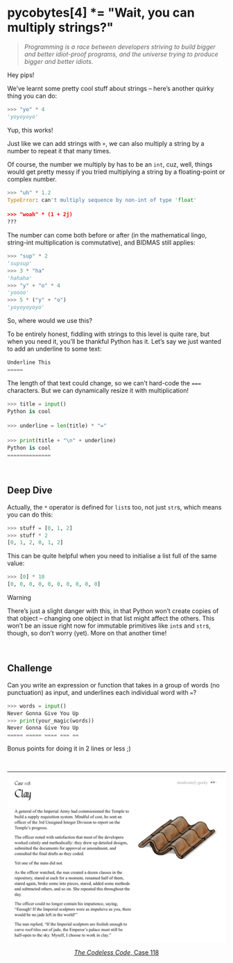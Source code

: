 # pycobytes[4] *= "Wait, you can multiply strings?"
<!-- #SQUARK live!
| dest = 4
| title = "Wait, you can multiply strings?"
| index = 04
| shard = strings / operators / tricks / challenge
| date = 2024 June 27
-->

> *Programming is a race between developers striving to build bigger and better idiot-proof programs, and the universe trying to produce bigger and better idiots.*

Hey pips!

We’ve learnt some pretty cool stuff about strings – here’s another quirky thing you can do:

```py
>>> "yo" * 4
'yoyoyoyo'
```

Yup, this works!

Just like we can add strings with `+`, we can also multiply a string by a number to repeat it that many times.

Of course, the number we multiply by has to be an `int`, cuz, well, things would get pretty messy if you tried multiplying a string by a floating-point or complex number.

```py
>>> "uh" * 1.2
TypeError: can't multiply sequence by non-int of type 'float'

>>> "woah" * (1 + 2j)
???
```

The number can come both before or after (in the mathematical lingo, string-int multiplication is commutative), and BIDMAS still applies:

```py
>>> "sup" * 2
'supsup'
>>> 3 * "ha"
'hahaha'
>>> "y" + "o" * 4
'yoooo'
>>> 5 * ("y" + "o")
'yoyoyoyoyo'
```

So, where would we use this?

To be entirely honest, fiddling with strings to this level is quite rare, but when you need it, you’ll be thankful Python has it. Let’s say we just wanted to add an underline to some text:

```py
Underline This
=====
```

The length of that text could change, so we can’t hard-code the `===` characters. But we can dynamically resize it with multiplication!

```py
>>> title = input()
Python is cool

>>> underline = len(title) * "="

>>> print(title + "\n" + underline)
Python is cool
==============
```


<br>


## Deep Dive

Actually, the `*` operator is defined for `list`s too, not just `str`s, which means you can do this:

```py
>>> stuff = [0, 1, 2]
>>> stuff * 2
[0, 1, 2, 0, 1, 2]
```

This can be quite helpful when you need to initialise a list full of the same value:

```py
>>> [0] * 10
[0, 0, 0, 0, 0, 0, 0, 0, 0, 0]
```

> [!Warning]
> There’s just a slight danger with this, in that Python won’t create copies of that object – changing one object in that list might affect the others. This won’t be an issue right now for immutable primitives like `int`s and `str`s, though, so don’t worry (yet). More on that another time!


<br>


## Challenge

Can you write an expression or function that takes in a group of words (no punctuation) as input, and underlines each individual word with `=`?

```py
>>> words = input()
Never Gonna Give You Up
>>> print(your_magic(words))
Never Gonna Give You Up
===== ===== ==== === ==
```

Bonus points for doing it in 2 lines or less ;)


<br>


---

<div align="center">

[![The Codeless Code, Case 118](../assets/issues/04-codeless.jpeg)](http://thecodelesscode.com/case/118)

[*The Codeless Code*, Case 118](http://thecodelesscode.com/case/118)

</div>
